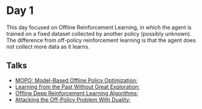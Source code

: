 # Day 1

This day focused on Offline Reinforcement Learning, in which the agent is trained on a fixed dataset collected by another policy (possibly unknown). The difference from off-policy reinforcement learning is that the agent does not collect more data as it learns.

## Talks

* [MOPO: Model-Based Offline Policy Optimization](mopo.md);
* [Learning from the Past Without Great Exploration](mbs.md);
* [Offline Deep Reinforcement Learning Algorithms](cql.md);
* [Attacking the Off-Policy Problem With Duality](duality.md);
